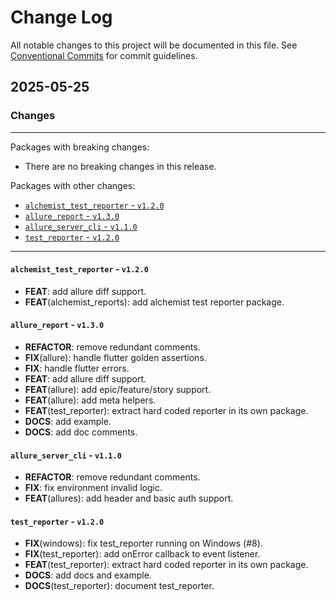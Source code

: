 # Change Log

All notable changes to this project will be documented in this file.
See [Conventional Commits](https://conventionalcommits.org) for commit guidelines.

## 2025-05-25

### Changes

---

Packages with breaking changes:

 - There are no breaking changes in this release.

Packages with other changes:

 - [`alchemist_test_reporter` - `v1.2.0`](#alchemist_test_reporter---v120)
 - [`allure_report` - `v1.3.0`](#allure_report---v130)
 - [`allure_server_cli` - `v1.1.0`](#allure_server_cli---v110)
 - [`test_reporter` - `v1.2.0`](#test_reporter---v120)

---

#### `alchemist_test_reporter` - `v1.2.0`

 - **FEAT**: add allure diff support.
 - **FEAT**(alchemist_reports): add alchemist test reporter package.

#### `allure_report` - `v1.3.0`

 - **REFACTOR**: remove redundant comments.
 - **FIX**(allure): handle flutter golden assertions.
 - **FIX**: handle flutter errors.
 - **FEAT**: add allure diff support.
 - **FEAT**(allure): add epic/feature/story support.
 - **FEAT**(allure): add meta helpers.
 - **FEAT**(test_reporter): extract hard coded reporter in its own package.
 - **DOCS**: add example.
 - **DOCS**: add doc comments.

#### `allure_server_cli` - `v1.1.0`

 - **REFACTOR**: remove redundant comments.
 - **FIX**: fix environment invalid logic.
 - **FEAT**(allures): add header and basic auth support.

#### `test_reporter` - `v1.2.0`

 - **FIX**(windows): fix test_reporter running on Windows (#8).
 - **FIX**(test_reporter): add onError callback to event listener.
 - **FEAT**(test_reporter): extract hard coded reporter in its own package.
 - **DOCS**: add docs and example.
 - **DOCS**(test_reporter): document test_reporter.

